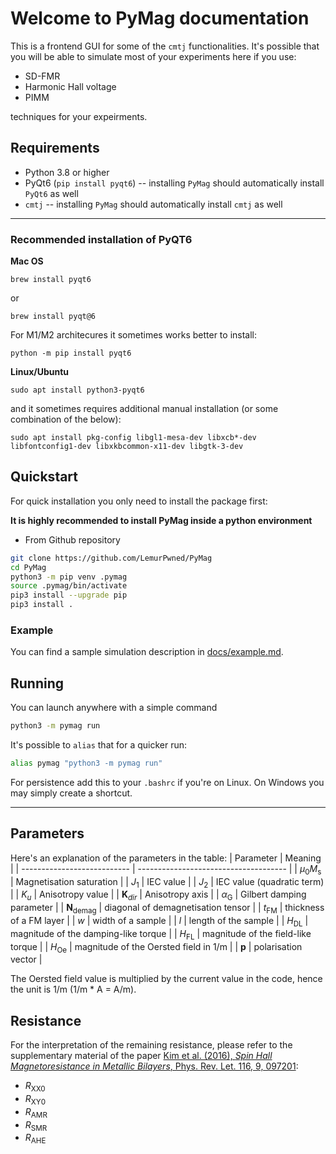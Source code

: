 # Welcome to PyMag documentation

This is a frontend GUI for some of the `cmtj` functionalities. It's possible that you will be able to simulate most of your experiments here if you use:

- SD-FMR
- Harmonic Hall voltage
- PIMM

techniques for your expeirments.

## Requirements

- Python 3.8 or higher
- PyQt6 (`pip install pyqt6`) -- installing `PyMag` should automatically install `PyQt6` as well
- `cmtj` -- installing `PyMag` should automatically install `cmtj` as well

--- 
### Recommended installation of PyQT6
**Mac OS**
```
brew install pyqt6
```
or 
```
brew install pyqt@6
```
For M1/M2 architecures it sometimes works better to install:
```
python -m pip install pyqt6
```

**Linux/Ubuntu**
```
sudo apt install python3-pyqt6
```
and it sometimes requires additional manual installation (or some combination of the below):
```
sudo apt install pkg-config libgl1-mesa-dev libxcb*-dev libfontconfig1-dev libxkbcommon-x11-dev libgtk-3-dev
```

## Quickstart

For quick installation you only need to install the package first:

**It is highly recommended to install PyMag inside a python environment**

- From Github repository

```bash
git clone https://github.com/LemurPwned/PyMag
cd PyMag
python3 -m pip venv .pymag 
source .pymag/bin/activate
pip3 install --upgrade pip
pip3 install .
```

### Example

You can find a sample simulation description in [docs/example.md](docs/example.md).

## Running

You can launch anywhere with a simple command

```bash
python3 -m pymag run
```

It's possible to `alias` that for a quicker run:

```bash
alias pymag "python3 -m pymag run"
```

For persistence add this to your `.bashrc` if you're on Linux. On Windows you may simply create a shortcut.

---

## Parameters

Here's an explanation of the parameters in the table:
| Parameter | Meaning |
| --------------------------- | ------------------------------------- |
| $\mu_0 M_\mathrm{s}$ | Magnetisation saturation |
| $J_1$ | IEC value |
| $J_2$ | IEC value (quadratic term) |
| $K_{u}$ | Anisotropy value |
| $\mathbf{K}_{dir}$ | Anisotropy axis |
| $\alpha_\mathrm{G}$ | Gilbert damping parameter |
| $\mathbf{N}_\mathrm{demag}$ | diagonal of demagnetisation tensor |
| $t_\mathrm{FM}$ | thickness of a FM layer |
| $w$ | width of a sample |
| $l$ | length of the sample |
| $H_\mathrm{DL}$ | magnitude of the damping-like torque |
| $H_\mathrm{FL}$ | magnitude of the field-like torque |
| $H_\mathrm{Oe}$ | magnitude of the Oersted field in 1/m |
| $\mathbf{p}$ | polarisation vector |

The Oersted field value is multiplied by the current value in the code, hence the unit is 1/m (1/m \* A = A/m).

## Resistance

For the interpretation of the remaining resistance, please refer to the supplementary material of the paper [Kim et al. (2016), _Spin Hall Magnetoresistance in Metallic Bilayers_, Phys. Rev. Let. 116, 9, 097201](https://link.aps.org/doi/10.1103/PhysRevLett.116.097201):

- $R_\mathrm{XX0}$
- $R_\mathrm{XY0}$
- $R_\mathrm{AMR}$
- $R_\mathrm{SMR}$
- $R_\mathrm{AHE}$
